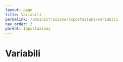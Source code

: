 ```yaml
---
layout: page
title: Variabili
permalink: /amministrazione/impostazioni/variabili
nav_order: 3
parent: Impostazioni
---
```


# Variabili
